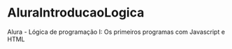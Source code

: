 # AluraIntroducaoLogica
Alura - Lógica de programação I: Os primeiros programas com Javascript e HTML
